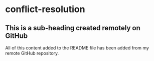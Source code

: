 # conflict-resolution

## This is a sub-heading created remotely on GitHub

All of this content added to the README file has been added from my remote GitHub repository. 
